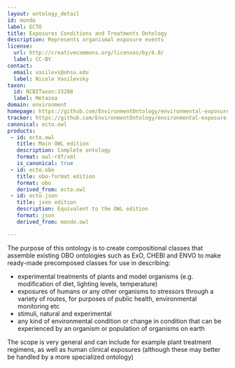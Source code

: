 ```yaml
---
layout: ontology_detail
id: mondo
label: ECTO
title: Exposures Conditions and Treatments Ontology
description: Represents organismal exposure events
license:
  url: http://creativecommons.org/licenses/by/4.0/
  label: CC-BY
contact:
  email: vasilevs@ohsu.edu
  label: Nicole Vasilevsky
taxon:
  id: NCBITaxon:33208
  label: Metazoa
domain: environment
homepage: https://github.com/EnvironmentOntology/environmental-exposure-ontology/
tracker: https://github.com/EnvironmentOntology/environmental-exposure-ontology/issues
canonical: ecto.owl
products:
 - id: ecto.owl
   title: Main OWL edition
   description: Complete ontology
   format: owl-rdf/xml
   is_canonical: true
 - id: ecto.obo
   title: obo-format edition
   format: obo
   derived_from: ecto.owl
 - id: ecto.json
   title: json edition
   description: Equivalent to the OWL edition
   format: json
   derived_from: mondo.owl

---
```


The purpose of this ontology is to create compositional classes that
assemble existing OBO ontologies such as ExO, CHEBI and ENVO to make
ready-made precomposed classes for use in describing:

 * experimental treatments of plants and model organisms (e.g. modification of diet, lighting levels, temperature)
 * exposures of humans or any other organisms to stressors through a variety of routes, for purposes of public health, environmental monitoring etc
 * stimuli, natural and experimental
 * any kind of environmental condition or change in condition that can be experienced by an organism or population of organisms on earth

The scope is very general and can include for example plant treatment regimens, as well as human clinical exposures (although these may better be handled by a more specialized ontology)
